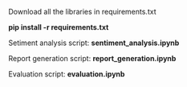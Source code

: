 Download all the libraries in requirements.txt 

**pip install -r requirements.txt**

Setiment analysis script: **sentiment_analysis.ipynb**

Report generation script: **report_generation.ipynb**

Evaluation script: **evaluation.ipynb**

